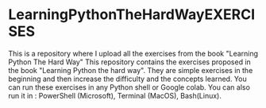 # LearningPythonTheHardWayEXERCISES
This is a repository where I upload all the exercises from the book "Learning Python The Hard Way" 
This repository contains the exercises proposed in the book "Learning Python the hard way".
They are simple exercises in the beginning and then increase the difficulty and the concepts learned.
You can run these exercises in any Python shell or Google colab.
You can also run it in :
PowerShell (Microsoft), 
Terminal (MacOS), 
Bash(Linux). 

